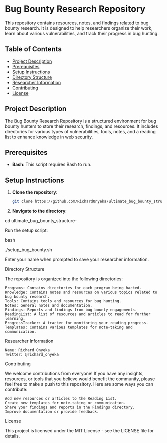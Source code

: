 # Bug Bounty Research Repository

This repository contains resources, notes, and findings related to bug bounty research. It is designed to help researchers organize their work, learn about various vulnerabilities, and track their progress in bug hunting.

## Table of Contents
- [Project Description](#project-description)
- [Prerequisites](#prerequisites)
- [Setup Instructions](#setup-instructions)
- [Directory Structure](#directory-structure)
- [Researcher Information](#researcher-information)
- [Contributing](#contributing)
- [License](#license)

## Project Description

The Bug Bounty Research Repository is a structured environment for bug bounty hunters to store their research, findings, and resources. It includes directories for various types of vulnerabilities, tools, notes, and a reading list to enhance knowledge in web security.

## Prerequisites

- **Bash**: This script requires Bash to run.

## Setup Instructions

1. **Clone the repository**:
   ```bash
   git clone https://github.com/RichardOnyeka/ultimate_bug_bounty_structure-

2. **Navigate to the directory**:

cd ultimate_bug_bounty_structure-

Run the setup script:

bash

./setup_bug_bounty.sh

Enter your name when prompted to save your researcher information.

Directory Structure

The repository is organized into the following directories:

    Programs: Contains directories for each program being hacked.
    Knowledge: Contains notes and resources on various topics related to bug bounty research.
    Tools: Contains tools and resources for bug hunting.
    Notes: General notes and documentation.
    Findings: Reports and findings from bug bounty engagements.
    ReadingList: A list of resources and articles to read for further learning.
    ProgressTracker: A tracker for monitoring your reading progress.
    Templates: Contains various templates for note-taking and communication.

Researcher Information

    Name: Richard Onyeka
    Twitter: @richard_onyeka
    

Contributing

We welcome contributions from everyone! If you have any insights, resources, or tools that you believe would benefit the community, please feel free to make a push to this repository. Here are some ways you can contribute:

    Add new resources or articles to the Reading List.
    Create new templates for note-taking or communication.
    Share your findings and reports in the Findings directory.
    Improve documentation or provide feedback.

License

This project is licensed under the MIT License - see the LICENSE file for details.

